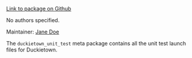 <div id='duckietown_unit_test-autogenerated' markdown='1'>


<!-- do not edit this file, autogenerated -->

[Link to package on Github](github:org=duckietown,repo=Software,path=70-convenience-packages/duckietown_unit_test,branch=andrea-config)

No authors specified.

Maintainer: [Jane Doe](mailto:jane.doe@example.com)

The `duckietown_unit_test` meta package contains all the unit test launch files for Duckietown.



</div>

